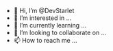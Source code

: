 - 👋 Hi, I’m @DevStarlet
- 👀 I’m interested in ...
- 🌱 I’m currently learning ...
- 💞️ I’m looking to collaborate on ...
- 📫 How to reach me ...

<!---
DevStarlet/DevStarlet is a ✨ special ✨ repository because its `README.md` (this file) appears on your GitHub profile.
You can click the Preview link to take a look at your changes.
--->
